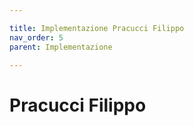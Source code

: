 ```yaml
---

title: Implementazione Pracucci Filippo
nav_order: 5
parent: Implementazione

---
```


# Pracucci Filippo
